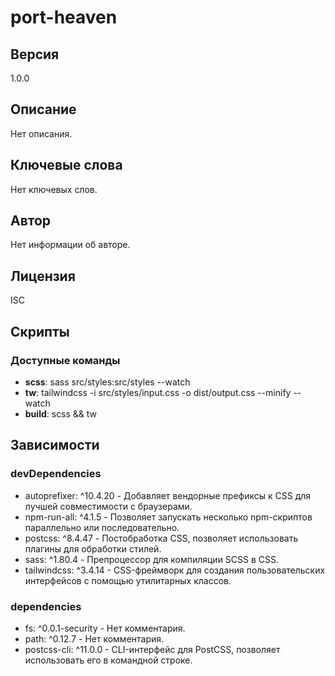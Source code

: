 # port-heaven

## Версия
1.0.0

## Описание
Нет описания.

## Ключевые слова
Нет ключевых слов.

## Автор
Нет информации об авторе.

## Лицензия
ISC

## Скрипты
### Доступные команды
- **scss**: sass src/styles:src/styles --watch
- **tw**: tailwindcss -i src/styles/input.css -o dist/output.css --minify --watch
- **build**: scss && tw

## Зависимости
### devDependencies
- autoprefixer: ^10.4.20 - Добавляет вендорные префиксы к CSS для лучшей совместимости с браузерами.
- npm-run-all: ^4.1.5 - Позволяет запускать несколько npm-скриптов параллельно или последовательно.
- postcss: ^8.4.47 - Постобработка CSS, позволяет использовать плагины для обработки стилей.
- sass: ^1.80.4 - Препроцессор для компиляции SCSS в CSS.
- tailwindcss: ^3.4.14 - CSS-фреймворк для создания пользовательских интерфейсов с помощью утилитарных классов.

### dependencies
- fs: ^0.0.1-security - Нет комментария.
- path: ^0.12.7 - Нет комментария.
- postcss-cli: ^11.0.0 - CLI-интерфейс для PostCSS, позволяет использовать его в командной строке.
